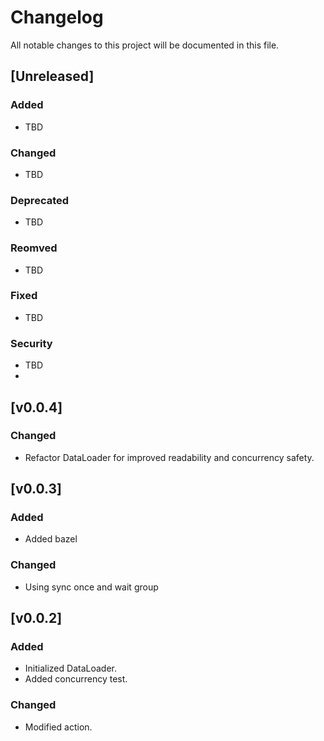 # Changelog

All notable changes to this project will be documented in this file.

## [Unreleased]

### Added

- TBD

### Changed

- TBD

### Deprecated

- TBD

### Reomved

- TBD

### Fixed

- TBD

### Security

- TBD
- 
## [v0.0.4]

### Changed

- Refactor DataLoader for improved readability and concurrency safety.

## [v0.0.3]

### Added

- Added bazel

### Changed

- Using sync once and wait group

## [v0.0.2]

### Added

- Initialized DataLoader.
- Added concurrency test.

### Changed

- Modified action.